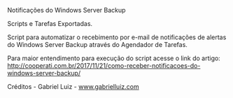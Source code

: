 Notificações do Windows Server Backup

Scripts e Tarefas Exportadas.

Script para automatizar o recebimento por e-mail de notificações de alertas do Windows Server Backup através do Agendador de Tarefas.

Para maior entendimento para execução do script acesse o link do artigo: http://cooperati.com.br/2017/11/21/como-receber-notificacoes-do-windows-server-backup/

Créditos - Gabriel Luiz - www.gabrielluiz.com
